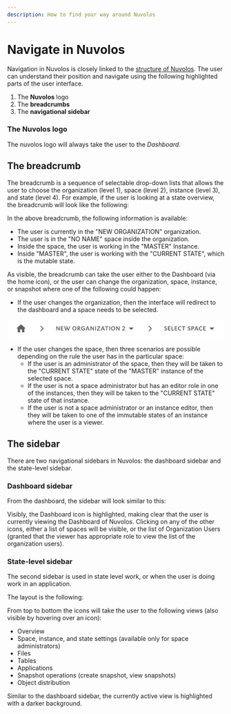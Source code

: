 ```yaml
---
description: How to find your way around Nuvolos
---
```


# Navigate in Nuvolos

Navigation in Nuvolos is closely linked to the [structure of Nuvolos](../data-organization/). The user can understand their position and navigate using the following highlighted parts of the user interface.

1. The **Nuvolos** logo
2. The **breadcrumbs**
3. The **navigational sidebar**

### The Nuvolos logo

The nuvolos logo will always take the user to the _Dashboard._

## The breadcrumb

The breadcrumb is a sequence of selectable drop-down lists that allows the user to choose the organization \(level 1\), space \(level 2\), instance \(level 3\), and state \(level 4\). For example, if the user is looking at a state overview, the breadcrumb will look like the following:

In the above breadcrumb, the following information is available:

* The user is currently in the "NEW ORGANIZATION" organization.
* The user is in the "NO NAME" space inside the organization.
* Inside the space, the user is working in the "MASTER" Instance.
* Inside "MASTER", the user is working with the "CURRENT STATE", which is the mutable state.

As visible, the breadcrumb can take the user either to the Dashboard \(via the home icon\), or the user can change the organization, space, instance, or snapshot where one of the following could happen:

* If the user changes the organization, then the interface will redirect to the dashboard and a space needs to be selected.

![](../.gitbook/assets/screen-shot-2020-03-16-at-2.14.11-pm.png)

* If the user changes the space, then three scenarios are possible depending on the rule the user has in the particular space:
  * If the user is an administrator of the space, then they will be taken to the "CURRENT STATE"  state of the "MASTER" instance of the selected space.
  * If the user is not a space administrator but has an editor role in one of the instances, then they  will be taken to the "CURRENT STATE" state of that instance.
  * If the user is not a space administrator or an instance editor, then they will be taken to one of the immutable states of an instance where the user is a viewer.

## The sidebar

There are two navigational sidebars in Nuvolos: the dashboard sidebar and the state-level sidebar.

### Dashboard sidebar

From the dashboard, the sidebar will look similar to this:

Visibly, the Dashboard icon is highlighted, making clear that the user is currently viewing the Dashboard of Nuvolos. Clicking on any of the other icons, either a list of spaces will be visible, or the list of Organization Users \(granted that the viewer has appropriate role to view the list of the organization users\).

### State-level sidebar

The second sidebar is used in state level work, or when the user is doing work in an application.

The layout is the following:

From top to bottom the icons will take the user to the following views \(also visible by hovering over an icon\):

* Overview
* Space, instance, and state settings \(available only for space administrators\)
* Files
* Tables
* Applications
* Snapshot operations \(create snapshot, view snapshots\)
* Object distribution

Similar to the dashboard sidebar, the currently active view is highlighted with a darker background.



